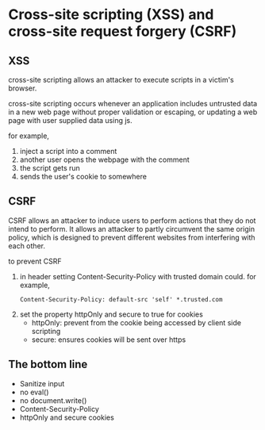 # Cross-site scripting (XSS) and cross-site request forgery (CSRF)

## XSS

cross-site scripting allows an attacker to execute scripts in a victim's browser.

cross-site scripting occurs whenever an application includes untrusted data in a new web page without proper validation or escaping, or updating a web page with user supplied data using js.

for example,

1. inject a script into a comment
1. another user opens the webpage with the comment
1. the script gets run
1. sends the user's cookie to somewhere

## CSRF

CSRF allows an attacker to induce users to perform actions that they do not intend to perform. It allows an attacker to partly circumvent the same origin policy, which is designed to prevent different websites from interfering with each other.

to prevent CSRF

1. in header setting Content-Security-Policy with trusted domain could. for example,
   ```
   Content-Security-Policy: default-src 'self' *.trusted.com
   ```
1. set the property httpOnly and secure to true for cookies
   - httpOnly: prevent from the cookie being accessed by client side scripting
   - secure: ensures cookies will be sent over https

## The bottom line

- Sanitize input
- no eval()
- no document.write()
- Content-Security-Policy
- httpOnly and secure cookies
